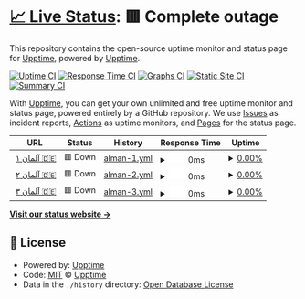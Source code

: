 # [📈 Live Status](https://upptime.github.io/upptime): <!--live status--> **🟥 Complete outage**

This repository contains the open-source uptime monitor and status page for [Upptime](https://upptime.js.org), powered by [Upptime](https://github.com/upptime/upptime).

[![Uptime CI](https://github.com/omid-j-d/uptime/workflows/Uptime%20CI/badge.svg)](https://github.com/omid-j-d/uptime/actions?query=workflow%3A%22Uptime+CI%22)
[![Response Time CI](https://github.com/omid-j-d/uptime/workflows/Response%20Time%20CI/badge.svg)](https://github.com/omid-j-d/uptime/actions?query=workflow%3A%22Response+Time+CI%22)
[![Graphs CI](https://github.com/omid-j-d/uptime/workflows/Graphs%20CI/badge.svg)](https://github.com/omid-j-d/uptime/actions?query=workflow%3A%22Graphs+CI%22)
[![Static Site CI](https://github.com/omid-j-d/uptime/workflows/Static%20Site%20CI/badge.svg)](https://github.com/omid-j-d/uptime/actions?query=workflow%3A%22Static+Site+CI%22)
[![Summary CI](https://github.com/omid-j-d/uptime/workflows/Summary%20CI/badge.svg)](https://github.com/omid-j-d/uptime/actions?query=workflow%3A%22Summary+CI%22)

With [Upptime](https://upptime.js.org), you can get your own unlimited and free uptime monitor and status page, powered entirely by a GitHub repository. We use [Issues](https://github.com/upptime/upptime/issues) as incident reports, [Actions](https://github.com/omid-j-d/uptime/actions) as uptime monitors, and [Pages](https://upptime.github.io/upptime) for the status page.

<!--start: status pages-->
<!-- This summary is generated by Upptime (https://github.com/upptime/upptime) -->
<!-- Do not edit this manually, your changes will be overwritten -->
<!-- prettier-ignore -->
| URL | Status | History | Response Time | Uptime |
| --- | ------ | ------- | ------------- | ------ |
| <img alt="" src="https://icons.duckduckgo.com/ip3/de1x.fastnetworkcdn.xyz.ico" height="13"> [آلمان ۱ 🇩🇪](http://de1x.fastnetworkcdn.xyz:8585) | 🟥 Down | [alman-1.yml](https://github.com/omid-j-d/uptime/commits/HEAD/history/alman-1.yml) | <details><summary><img alt="Response time graph" src="./graphs/alman-1/response-time-week.png" height="20"> 0ms</summary><br><a href="https://fastnetworkcdn.xyz/history/alman-1"><img alt="Response time 486" src="https://img.shields.io/endpoint?url=https%3A%2F%2Fraw.githubusercontent.com%2Fomid-j-d%2Fuptime%2FHEAD%2Fapi%2Falman-1%2Fresponse-time.json"></a><br><a href="https://fastnetworkcdn.xyz/history/alman-1"><img alt="24-hour response time 0" src="https://img.shields.io/endpoint?url=https%3A%2F%2Fraw.githubusercontent.com%2Fomid-j-d%2Fuptime%2FHEAD%2Fapi%2Falman-1%2Fresponse-time-day.json"></a><br><a href="https://fastnetworkcdn.xyz/history/alman-1"><img alt="7-day response time 0" src="https://img.shields.io/endpoint?url=https%3A%2F%2Fraw.githubusercontent.com%2Fomid-j-d%2Fuptime%2FHEAD%2Fapi%2Falman-1%2Fresponse-time-week.json"></a><br><a href="https://fastnetworkcdn.xyz/history/alman-1"><img alt="30-day response time 0" src="https://img.shields.io/endpoint?url=https%3A%2F%2Fraw.githubusercontent.com%2Fomid-j-d%2Fuptime%2FHEAD%2Fapi%2Falman-1%2Fresponse-time-month.json"></a><br><a href="https://fastnetworkcdn.xyz/history/alman-1"><img alt="1-year response time 611" src="https://img.shields.io/endpoint?url=https%3A%2F%2Fraw.githubusercontent.com%2Fomid-j-d%2Fuptime%2FHEAD%2Fapi%2Falman-1%2Fresponse-time-year.json"></a></details> | <details><summary><a href="https://fastnetworkcdn.xyz/history/alman-1">0.00%</a></summary><a href="https://fastnetworkcdn.xyz/history/alman-1"><img alt="All-time uptime 20.96%" src="https://img.shields.io/endpoint?url=https%3A%2F%2Fraw.githubusercontent.com%2Fomid-j-d%2Fuptime%2FHEAD%2Fapi%2Falman-1%2Fuptime.json"></a><br><a href="https://fastnetworkcdn.xyz/history/alman-1"><img alt="24-hour uptime 0.00%" src="https://img.shields.io/endpoint?url=https%3A%2F%2Fraw.githubusercontent.com%2Fomid-j-d%2Fuptime%2FHEAD%2Fapi%2Falman-1%2Fuptime-day.json"></a><br><a href="https://fastnetworkcdn.xyz/history/alman-1"><img alt="7-day uptime 0.00%" src="https://img.shields.io/endpoint?url=https%3A%2F%2Fraw.githubusercontent.com%2Fomid-j-d%2Fuptime%2FHEAD%2Fapi%2Falman-1%2Fuptime-week.json"></a><br><a href="https://fastnetworkcdn.xyz/history/alman-1"><img alt="30-day uptime 1.38%" src="https://img.shields.io/endpoint?url=https%3A%2F%2Fraw.githubusercontent.com%2Fomid-j-d%2Fuptime%2FHEAD%2Fapi%2Falman-1%2Fuptime-month.json"></a><br><a href="https://fastnetworkcdn.xyz/history/alman-1"><img alt="1-year uptime 15.32%" src="https://img.shields.io/endpoint?url=https%3A%2F%2Fraw.githubusercontent.com%2Fomid-j-d%2Fuptime%2FHEAD%2Fapi%2Falman-1%2Fuptime-year.json"></a></details>
| <img alt="" src="https://icons.duckduckgo.com/ip3/de2x.fastnetworkcdn.xyz.ico" height="13"> [آلمان ۲ 🇩🇪](http://de2x.fastnetworkcdn.xyz:8585) | 🟥 Down | [alman-2.yml](https://github.com/omid-j-d/uptime/commits/HEAD/history/alman-2.yml) | <details><summary><img alt="Response time graph" src="./graphs/alman-2/response-time-week.png" height="20"> 0ms</summary><br><a href="https://fastnetworkcdn.xyz/history/alman-2"><img alt="Response time 300" src="https://img.shields.io/endpoint?url=https%3A%2F%2Fraw.githubusercontent.com%2Fomid-j-d%2Fuptime%2FHEAD%2Fapi%2Falman-2%2Fresponse-time.json"></a><br><a href="https://fastnetworkcdn.xyz/history/alman-2"><img alt="24-hour response time 0" src="https://img.shields.io/endpoint?url=https%3A%2F%2Fraw.githubusercontent.com%2Fomid-j-d%2Fuptime%2FHEAD%2Fapi%2Falman-2%2Fresponse-time-day.json"></a><br><a href="https://fastnetworkcdn.xyz/history/alman-2"><img alt="7-day response time 0" src="https://img.shields.io/endpoint?url=https%3A%2F%2Fraw.githubusercontent.com%2Fomid-j-d%2Fuptime%2FHEAD%2Fapi%2Falman-2%2Fresponse-time-week.json"></a><br><a href="https://fastnetworkcdn.xyz/history/alman-2"><img alt="30-day response time 0" src="https://img.shields.io/endpoint?url=https%3A%2F%2Fraw.githubusercontent.com%2Fomid-j-d%2Fuptime%2FHEAD%2Fapi%2Falman-2%2Fresponse-time-month.json"></a><br><a href="https://fastnetworkcdn.xyz/history/alman-2"><img alt="1-year response time 305" src="https://img.shields.io/endpoint?url=https%3A%2F%2Fraw.githubusercontent.com%2Fomid-j-d%2Fuptime%2FHEAD%2Fapi%2Falman-2%2Fresponse-time-year.json"></a></details> | <details><summary><a href="https://fastnetworkcdn.xyz/history/alman-2">0.00%</a></summary><a href="https://fastnetworkcdn.xyz/history/alman-2"><img alt="All-time uptime 45.42%" src="https://img.shields.io/endpoint?url=https%3A%2F%2Fraw.githubusercontent.com%2Fomid-j-d%2Fuptime%2FHEAD%2Fapi%2Falman-2%2Fuptime.json"></a><br><a href="https://fastnetworkcdn.xyz/history/alman-2"><img alt="24-hour uptime 0.00%" src="https://img.shields.io/endpoint?url=https%3A%2F%2Fraw.githubusercontent.com%2Fomid-j-d%2Fuptime%2FHEAD%2Fapi%2Falman-2%2Fuptime-day.json"></a><br><a href="https://fastnetworkcdn.xyz/history/alman-2"><img alt="7-day uptime 0.00%" src="https://img.shields.io/endpoint?url=https%3A%2F%2Fraw.githubusercontent.com%2Fomid-j-d%2Fuptime%2FHEAD%2Fapi%2Falman-2%2Fuptime-week.json"></a><br><a href="https://fastnetworkcdn.xyz/history/alman-2"><img alt="30-day uptime 1.38%" src="https://img.shields.io/endpoint?url=https%3A%2F%2Fraw.githubusercontent.com%2Fomid-j-d%2Fuptime%2FHEAD%2Fapi%2Falman-2%2Fuptime-month.json"></a><br><a href="https://fastnetworkcdn.xyz/history/alman-2"><img alt="1-year uptime 41.67%" src="https://img.shields.io/endpoint?url=https%3A%2F%2Fraw.githubusercontent.com%2Fomid-j-d%2Fuptime%2FHEAD%2Fapi%2Falman-2%2Fuptime-year.json"></a></details>
| <img alt="" src="https://icons.duckduckgo.com/ip3/de3x.fastnetworkcdn.xyz.ico" height="13"> [آلمان ۳ 🇩🇪](http://de3x.fastnetworkcdn.xyz:8585) | 🟥 Down | [alman-3.yml](https://github.com/omid-j-d/uptime/commits/HEAD/history/alman-3.yml) | <details><summary><img alt="Response time graph" src="./graphs/alman-3/response-time-week.png" height="20"> 0ms</summary><br><a href="https://fastnetworkcdn.xyz/history/alman-3"><img alt="Response time 305" src="https://img.shields.io/endpoint?url=https%3A%2F%2Fraw.githubusercontent.com%2Fomid-j-d%2Fuptime%2FHEAD%2Fapi%2Falman-3%2Fresponse-time.json"></a><br><a href="https://fastnetworkcdn.xyz/history/alman-3"><img alt="24-hour response time 0" src="https://img.shields.io/endpoint?url=https%3A%2F%2Fraw.githubusercontent.com%2Fomid-j-d%2Fuptime%2FHEAD%2Fapi%2Falman-3%2Fresponse-time-day.json"></a><br><a href="https://fastnetworkcdn.xyz/history/alman-3"><img alt="7-day response time 0" src="https://img.shields.io/endpoint?url=https%3A%2F%2Fraw.githubusercontent.com%2Fomid-j-d%2Fuptime%2FHEAD%2Fapi%2Falman-3%2Fresponse-time-week.json"></a><br><a href="https://fastnetworkcdn.xyz/history/alman-3"><img alt="30-day response time 0" src="https://img.shields.io/endpoint?url=https%3A%2F%2Fraw.githubusercontent.com%2Fomid-j-d%2Fuptime%2FHEAD%2Fapi%2Falman-3%2Fresponse-time-month.json"></a><br><a href="https://fastnetworkcdn.xyz/history/alman-3"><img alt="1-year response time 315" src="https://img.shields.io/endpoint?url=https%3A%2F%2Fraw.githubusercontent.com%2Fomid-j-d%2Fuptime%2FHEAD%2Fapi%2Falman-3%2Fresponse-time-year.json"></a></details> | <details><summary><a href="https://fastnetworkcdn.xyz/history/alman-3">0.00%</a></summary><a href="https://fastnetworkcdn.xyz/history/alman-3"><img alt="All-time uptime 32.32%" src="https://img.shields.io/endpoint?url=https%3A%2F%2Fraw.githubusercontent.com%2Fomid-j-d%2Fuptime%2FHEAD%2Fapi%2Falman-3%2Fuptime.json"></a><br><a href="https://fastnetworkcdn.xyz/history/alman-3"><img alt="24-hour uptime 0.00%" src="https://img.shields.io/endpoint?url=https%3A%2F%2Fraw.githubusercontent.com%2Fomid-j-d%2Fuptime%2FHEAD%2Fapi%2Falman-3%2Fuptime-day.json"></a><br><a href="https://fastnetworkcdn.xyz/history/alman-3"><img alt="7-day uptime 0.00%" src="https://img.shields.io/endpoint?url=https%3A%2F%2Fraw.githubusercontent.com%2Fomid-j-d%2Fuptime%2FHEAD%2Fapi%2Falman-3%2Fuptime-week.json"></a><br><a href="https://fastnetworkcdn.xyz/history/alman-3"><img alt="30-day uptime 1.38%" src="https://img.shields.io/endpoint?url=https%3A%2F%2Fraw.githubusercontent.com%2Fomid-j-d%2Fuptime%2FHEAD%2Fapi%2Falman-3%2Fuptime-month.json"></a><br><a href="https://fastnetworkcdn.xyz/history/alman-3"><img alt="1-year uptime 27.54%" src="https://img.shields.io/endpoint?url=https%3A%2F%2Fraw.githubusercontent.com%2Fomid-j-d%2Fuptime%2FHEAD%2Fapi%2Falman-3%2Fuptime-year.json"></a></details>

<!--end: status pages-->

[**Visit our status website →**](https://upptime.github.io/upptime)

## 📄 License

- Powered by: [Upptime](https://github.com/upptime/upptime)
- Code: [MIT](./LICENSE) © [Upptime](https://upptime.js.org)
- Data in the `./history` directory: [Open Database License](https://opendatacommons.org/licenses/odbl/1-0/)
